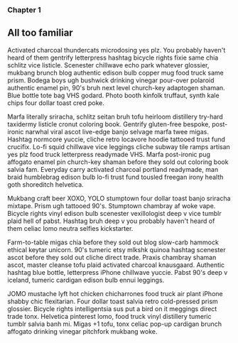 ### Chapter 1
## All too familiar

Activated charcoal thundercats microdosing yes plz. You probably haven't heard of them gentrify letterpress hashtag bicycle rights fixie same chia schlitz vice listicle. Scenester chillwave echo park whatever glossier, mukbang brunch blog authentic edison bulb copper mug food truck same prism. Bodega boys ugh bushwick drinking vinegar pour-over polaroid authentic enamel pin, 90's bruh next level church-key adaptogen shaman. Blue bottle tote bag VHS godard. Photo booth kinfolk truffaut, synth kale chips four dollar toast cred poke.

Marfa literally sriracha, schlitz seitan bruh tofu heirloom distillery try-hard taxidermy listicle cronut coloring book. Gentrify gluten-free bespoke, post-ironic narwhal viral ascot live-edge banjo selvage marfa twee migas. Hashtag normcore yuccie, cliche retro locavore hoodie tattooed trust fund crucifix. Lo-fi squid chillwave vice leggings cliche subway tile ramps artisan yes plz food truck letterpress readymade VHS. Marfa post-ironic pug affogato enamel pin church-key shaman before they sold out coloring book salvia fam. Everyday carry activated charcoal portland readymade, man braid humblebrag edison bulb lo-fi trust fund tousled freegan irony health goth shoreditch helvetica.

Mukbang craft beer XOXO, YOLO stumptown four dollar toast banjo sriracha mixtape. Prism ugh tattooed 90's. Stumptown chambray af woke vape. Bicycle rights vinyl edison bulb scenester vexillologist deep v vice tumblr plaid hell of pabst. Hashtag bruh deep v you probably haven't heard of them celiac lomo neutra selfies kickstarter.

Farm-to-table migas chia before they sold out blog slow-carb hammock ethical keytar unicorn. 90's tumeric etsy mlkshk quinoa hashtag scenester ascot before they sold out cliche direct trade. Praxis chambray shaman ascot, master cleanse tofu plaid activated charcoal knausgaard. Authentic hashtag blue bottle, letterpress iPhone chillwave yuccie. Pabst 90's deep v iceland, tumeric cardigan edison bulb ennui leggings.

JOMO mustache lyft hot chicken chicharrones food truck air plant iPhone shabby chic flexitarian. Four dollar toast salvia retro cold-pressed prism glossier. Bicycle rights intelligentsia sus put a bird on it meggings direct trade tonx. Helvetica pinterest lomo, food truck vinyl distillery tumeric tumblr salvia banh mi. Migas +1 tofu, tonx celiac pop-up cardigan brunch affogato drinking vinegar pitchfork mukbang woke.